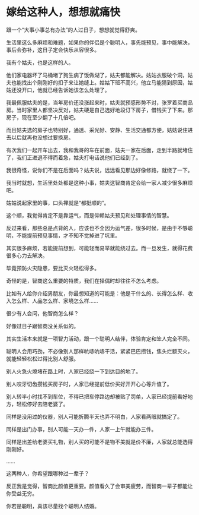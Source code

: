 # 嫁给这种人，想想就痛快

跟一个“大事小事总有办法”的人过日子，想想就觉得舒爽。 

生活里这么多麻烦和难题，如果你的伴侣是个聪明人，事先能预见，事中能解决，事后会弥补，这日子定会快乐从容很多。 

我有个姑夫，也是这样的人。 

他们家电器坏了马桶堵了狗生病了饭做煳了，姑夫都能解决。姑姑衣服破个洞，姑夫也能找出个刚刚好的扣子来让她缝上。姑姑下班不高兴，他立马能猜到原因，姑姑还没开口，他就已经告诉她该怎么处理了。 

我最佩服姑夫的是，当年房价还没涨起来时，姑夫就预感形势不对，张罗着买商品房。当时家里人都坚决反对，姑夫硬是自己选好地段订下房子，借钱买了下来。那房子，现在至少翻了十几倍吧。 

而且姑夫选的房子也特别好，通透、采光好、安静、生活交通都方便，姑姑说住进去以后就再也没想过要换房。 

有次我们一起开车出去，我和我哥的车在前面，姑夫一家在后面，走到半路就堵住了，我们正进退不得而着急，姑夫打电话说他们已经到了。 

我很奇怪，说你们不是在后面吗？姑夫说，远远看见那边好像修路，就绕了一下。 

我当时就想，生活里处处都是这种小事，姑夫这智商肯定会给一家人减少很多麻烦吧。 

姑姑说起家里的事，口头禅就是“都挺顺的”。 

这个顺，我觉得肯定不是靠运气，而是仰赖姑夫预见和处理事情的智慧。 

反过来看，那些总是点背的人，应该也不全因为运气差，很多时候，是由于不够聪明，不能提前预见事情，才不知不觉掉进了坑里。 

其实很多麻烦，若能提前想到，可能轻而易举就能绕过去。而一旦发生，就得花费很多心力去解决。 

毕竟预防火灾隐患，要比灭火轻松得多。 

奇怪的是，智商这么重要的特质，我们在择偶时却往往不怎么考虑。 

比如有人给你介绍男朋友，你最想知道的可能是：他是干什么的、长得怎么样、收入怎么样、人品怎么样、家境怎么样…… 

很少有人会问，他智商怎么样？ 

好像过日子跟智商没关系似的。 

其实生活本来就是一项智力活动，跟一个聪明人结伴，体验肯定和笨人完全不同。 

聪明人会用巧劲，不必像别人那样吭哧吭哧干活，紧紧巴巴攒钱，焦头烂额灭火，就能轻轻松松过得比别人舒服。 

别人火急火燎堵在路上时，人家已经绕一下到达目的地了。 

别人咬牙切齿攒钱买房子时，人家已经提前低价买好开开心心等升值了。 

别人转半小时找不到车位，不得已把车停路边却被贴了罚单，人家已经提前看好地方，轻松停好去陪老婆了。 

同样是没用过的仪器，别人可能折腾半天也弄不明白，人家看两眼就搞定了。 

同样是出门办事，别人可能一天办一件，人家一上午就能办三件。 

同样是出差给老婆买礼物，别人买的可能不是物不美就是价不廉，人家就总能选得刚刚好。 

…… 

这两种人，你希望跟哪种过一辈子？ 

反正我是觉得，智商比颜值更重要。颜值看久了会审美疲劳，而智商一辈子都能让你受益无穷。 

你若是聪明，真该尽量找个聪明人结婚。